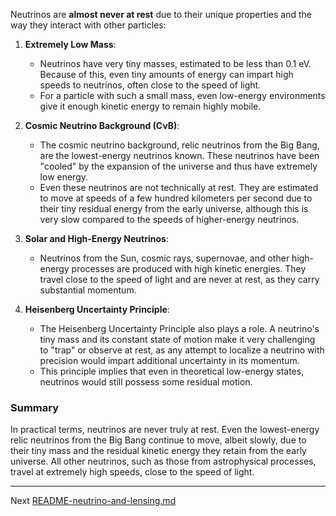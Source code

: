 Neutrinos are **almost never at rest** due to their unique properties and the way they interact with other particles:

1. **Extremely Low Mass**:
   - Neutrinos have very tiny masses, estimated to be less than 0.1 eV. Because of this, even tiny amounts of energy can impart high speeds to neutrinos, often close to the speed of light.
   - For a particle with such a small mass, even low-energy environments give it enough kinetic energy to remain highly mobile.

2. **Cosmic Neutrino Background (CνB)**:
   - The cosmic neutrino background, relic neutrinos from the Big Bang, are the lowest-energy neutrinos known. These neutrinos have been "cooled" by the expansion of the universe and thus have extremely low energy.
   - Even these neutrinos are not technically at rest. They are estimated to move at speeds of a few hundred kilometers per second due to their tiny residual energy from the early universe, although this is very slow compared to the speeds of higher-energy neutrinos.

3. **Solar and High-Energy Neutrinos**:
   - Neutrinos from the Sun, cosmic rays, supernovae, and other high-energy processes are produced with high kinetic energies. They travel close to the speed of light and are never at rest, as they carry substantial momentum.

4. **Heisenberg Uncertainty Principle**:
   - The Heisenberg Uncertainty Principle also plays a role. A neutrino's tiny mass and its constant state of motion make it very challenging to "trap" or observe at rest, as any attempt to localize a neutrino with precision would impart additional uncertainty in its momentum.
   - This principle implies that even in theoretical low-energy states, neutrinos would still possess some residual motion.

### Summary
In practical terms, neutrinos are never truly at rest. Even the lowest-energy relic neutrinos from the Big Bang continue to move, albeit slowly, due to their tiny mass and the residual kinetic energy they retain from the early universe. All other neutrinos, such as those from astrophysical processes, travel at extremely high speeds, close to the speed of light.

---

Next [README-neutrino-and-lensing.md](https://t2m.io/rWQDxkN)
